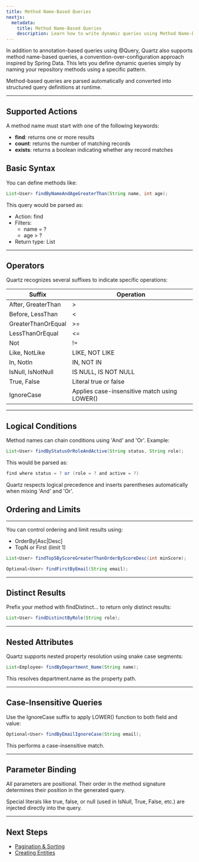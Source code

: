 ```yaml
---
title: Method Name-Based Queries
nextjs:
  metadata:
    title: Method Name-Based Queries
    description: Learn how to write dynamic queries using Method Name-Based Queries
---
```


In addition to annotation-based queries using @Query, Quartz also supports method name-based queries, a convention-over-configuration approach inspired by Spring Data. This lets you define dynamic queries simply by naming your repository methods using a specific pattern.

Method-based queries are parsed automatically and converted into structured query definitions at runtime.

---

## Supported Actions

A method name must start with one of the following keywords:

* **find**: returns one or more results
* **count**: returns the number of matching records
* **exists**: returns a boolean indicating whether any record matches

## Basic Syntax

You can define methods like:

```java
List<User> findByNameAndAgeGreaterThan(String name, int age);
```

This query would be parsed as:

* Action: find
* Filters:
  * name = ?
  * age > ?
* Return type: List<User>

---

## Operators

Quartz recognizes several suffixes to indicate specific operations:


| Suffix             | Operation                                    |
|--------------------|----------------------------------------------|
| After, GreaterThan | >                                            |
| Before, LessThan   | <                                            |       
| GreaterThanOrEqual | >=                                           |  
| LessThanOrEqual    | <=                                           |
| Not                | !=                                           |
| Like, NotLike      | LIKE, NOT LIKE                               |
| In, NotIn          | IN, NOT IN                                   |
| IsNull, IsNotNull  | IS NULL, IS NOT NULL                         |
| True, False        | Literal true or false                        |
| IgnoreCase         | Applies case-insensitive match using LOWER() |

---

## Logical Conditions

Method names can chain conditions using 'And' and 'Or'. Example:

```java
List<User> findByStatusOrRoleAndActive(String status, String role);
```

This would be parsed as:

```java
find where status = ? or (role = ? and active = ?)
```

Quartz respects logical precedence and inserts parentheses automatically when mixing 'And' and 'Or'.

## Ordering and Limits

---

You can control ordering and limit results using:
* OrderBy<Attribute>[Asc|Desc]
* TopN or First (limit 1)

```java
List<User> findTop5ByScoreGreaterThanOrderByScoreDesc(int minScore);

Optional<User> findFirstByEmail(String email);
```

---

## Distinct Results

Prefix your method with findDistinct... to return only distinct results:

```java
List<User> findDistinctByRole(String role);
```

---

## Nested Attributes

Quartz supports nested property resolution using snake case segments:

```java
List<Employee> findByDepartment_Name(String name);
```

This resolves department.name as the property path.

---

## Case-Insensitive Queries

Use the IgnoreCase suffix to apply LOWER() function to both field and value:

```java
Optional<User> findByEmailIgnoreCase(String email);
```

This performs a case-insensitive match.

---

## Parameter Binding

All parameters are positional. Their order in the method signature determines their position in the generated query.

Special literals like true, false, or null (used in IsNull, True, False, etc.) are injected directly into the query.

---

## Next Steps

* [Pagination & Sorting](/docs/data/pagination)
* [Creating Entities](/docs/data/creating-entities)
